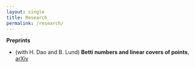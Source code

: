 ```yaml
---
layout: single
title: Research
permalink: /research/
---
```


**Preprints**

- (with H. Dao and B. Lund) **Betti numbers and linear covers of points**, [arXiv](https://arxiv.org/abs/2408.14064)
